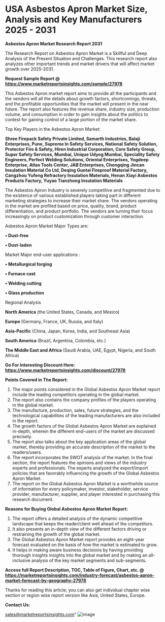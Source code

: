 # USA Asbestos Apron Market Size, Analysis and Key Manufacturers 2025 - 2031

<strong>Asbestos Apron Market Research Report 2031</strong>

The Research Report on Asbestos Apron Market is a Skillful and Deep Analysis of the Present Situation and Challenges. This research report also analyzes other important trends and market drivers that will affect market growth over 2025-2031.

<strong>Request Sample Report @ <a href=https://www.marketreportsinsights.com/sample/27978>https://www.marketreportsinsights.com/sample/27978</a></strong>

This Asbestos Apron market report aims to provide all the participants and the vendors will all the details about growth factors, shortcomings, threats, and the profitable opportunities that the market will present in the near future. The report also features the revenue share, industry size, production volume, and consumption in order to gain insights about the politics to contest for gaining control of a large portion of the market share.

Top Key Players in the Asbestos Apron Market:

<strong>Shree Firepack Safety Private Limited, Samarth Industries, Balaji Enterprises, Pune, Supreme In Safety Services, National Safety Solution, Protector Fire & Safety, Hiren Industrial Corporation, Core Safety Group, Super Safety Services, Mumbai, Unique Udyog Mumbai, Speciality Safety Engineers, Perfect Welding Solutions, Oriental Enterprises, Yogdeep Enterprise, Atlas Tools Center, JAB Enterprises, Chongqing Jincan Insulation Material Co Ltd, Deqing Guotai Fireproof Material Factory, Cangzhou Yufeng Refractory Insulation Materials, Henan Xiayi Asbestos Products Factory, Yuyao Tianzhong Insulation Materials</strong>

The Asbestos Apron Industry is severely competitive and fragmented due to the existence of various established players taking part in different marketing strategies to increase their market share. The vendors operating in the market are profiled based on price, quality, brand, product differentiation, and product portfolio. The vendors are turning their focus increasingly on product customization through customer interaction.

Asbestos Apron Market Major Types are:

<strong>• Dust-free

• Dust-laden</strong>

Market Major end-user applications :

<strong>• Metallurgical forging

• Furnace cast

• Welding cutting

• Glass production</strong>

Regional Analysis

</u><strong><b>North America</b></strong> (the United States, Canada, and Mexico)

<strong><b>Europe </b></strong>(Germany, France, UK, Russia, and Italy)

<strong><b>Asia-Pacific</b></strong> (China, Japan, Korea, India, and Southeast Asia)

<strong><b>South America</b></strong> (Brazil, Argentina, Colombia, etc.)

<strong><b>The Middle East and Africa</b></strong> (Saudi Arabia, UAE, Egypt, Nigeria, and South Africa)

<strong>Go For Interesting Discount Here: <a href=https://www.marketreportsinsights.com/discount/27978>https://www.marketreportsinsights.com/discount/27978</a></strong>

<strong>Points Covered in The Report:</strong>
<ol>
  <li>The major points considered in the Global Asbestos Apron Market report include the leading competitors operating in the global market.</li>
  <li>The report also contains the company profiles of the players operating in the global market.</li>
  <li>The manufacture, production, sales, future strategies, and the technological capabilities of the leading manufacturers are also included in the report.</li>
  <li>The growth factors of the Global Asbestos Apron Market are explained in-depth, wherein the different end-users of the market are discussed precisely.</li>
  <li>The report also talks about the key application areas of the global market, thereby providing an accurate description of the market to the readers/users.</li>
  <li>The report incorporates the SWOT analysis of the market. In the final section, the report features the opinions and views of the industry experts and professionals. The experts analyzed the export/import policies that are favorably influencing the growth of the Global Asbestos Apron Market.</li>
  <li>The report on the Global Asbestos Apron Market is a worthwhile source of information for every policymaker, investor, stakeholder, service provider, manufacturer, supplier, and player interested in purchasing this research document.</li>
</ol>
<strong>Reasons for Buying Global Asbestos Apron Market Report:</strong>

<ol>
  <li>The report offers a detailed analysis of the dynamic competitive landscape that keeps the reader/client well ahead of the competitors.</li>
  <li>It also presents an in-depth view of the different factors driving or restraining the growth of the global market.</li>
  <li>The Global Asbestos Apron Market report provides an eight-year forecast evaluated on the basis of how the market is estimated to grow.</li>
  <li>It helps in making aware business decisions by having providing thorough insights insights into the global market and by making an all-inclusive analysis of the key market segments and sub-segments.</li>
</ol>
<strong>Access full Report Description, TOC, Table of Figure, Chart, etc. @ <a href=https://marketreportsinsights.com/industry-forecast/asbestos-apron-market-forecast-by-geography-27978>https://marketreportsinsights.com/industry-forecast/asbestos-apron-market-forecast-by-geography-27978</a></strong>


Thanks for reading this article; you can also get individual chapter wise section or region wise report version like Asia, United States, Europe.

<strong>Contact Us:</strong>

sales@marketreportsinsights.com"
![image](https://github.com/user-attachments/assets/84fff733-9ea2-416e-92db-6cf0001357b2)
